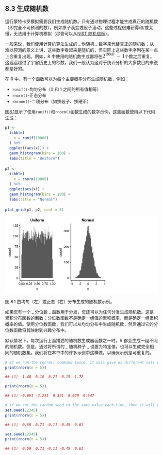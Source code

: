## 8.3 生成随机数

运行蒙特卡罗模拟需要我们生成随机数。只有通过物理过程才能生成真正的随机数（即完全不可预测的数），例如原子衰变或骰子滚动，这些过程很难获得和/或太慢，无法用于计算机模拟（尽管可以从[NIST 随机信标](https://www.nist.gov/programs-projects/nist-randomness-beacon%5D)）。

一般来说，我们使用计算机算法生成的 _ 伪随机 _ 数字来代替真正的随机数；从难以预测的意义上讲，这些数字看起来是随机的，但实际上这些数字序列在某一点上会重复出现。例如，R 中使用的随机数生成器将在![](img/e54172313303c2c0ef7164cfc424ae62.jpg)个数之后重复。这远远超过了宇宙历史上的秒数，我们一般认为这对于统计分析的大多数目的来说都是好的。

在 R 中，有一个函数可以为每个主要概率分布生成随机数，例如：

*   `runif()`-均匀分布（0 和 1 之间的所有值相等）
*   `rnorm()`-正态分布
*   `rbinom()`-二项分布（如掷骰子、掷硬币）

图[8.1](#fig:rngExamples)显示了使用`runif()`和`rnorm()`函数生成的数字示例，这些函数使用以下代码生成：

```r
p1 <-
  tibble(
    x = runif(10000)
  ) %>% 
  ggplot((aes(x))) +
  geom_histogram(bins = 100) + 
  labs(title = "Uniform")

p2 <-
  tibble(
    x = rnorm(10000)
  ) %>% 
  ggplot(aes(x)) +
  geom_histogram(bins = 100) +
  labs(title = "Normal")

plot_grid(p1, p2, ncol = 3)
```

![Examples of random numbers generated from a uniform (left) or normal (right) distribution.](img/file49.png)

图 8.1 由均匀（左）或正态（右）分布生成的随机数示例。

如果您有一个 _ 分位数 _ 函数用于分发，您还可以为任何分发生成随机数。这是累积分布函数的倒数；分位数函数不是确定一组值的累积概率，而是确定一组累积概率的值。使用分位数函数，我们可以从均匀分布中生成随机数，然后通过它的分位数函数将其映射到兴趣分布中。

默认情况下，每次运行上面描述的随机数生成器函数之一时，R 都会生成一组不同的随机数。但是，通过将所谓的 _ 随机种子 _ 设置为特定值，也可以生成完全相同的随机数集。我们将在本书中的许多示例中这样做，以确保示例是可重复的。

```r
# if we run the rnorm() command twice, it will give us different sets of pseudorandom numbers each time
print(rnorm(n = 5))
```

```r
## [1]  1.48  0.18  0.21 -0.15 -1.72
```

```r
print(rnorm(n = 5))
```

```r
## [1] -0.691 -2.231  0.391  0.029 -0.647
```

```r
# if we set the random seed to the same value each time, then it will give us the same series of pseudorandom numbers each time.
set.seed(12345)
print(rnorm(n = 5))
```

```r
## [1]  0.59  0.71 -0.11 -0.45  0.61
```

```r
set.seed(12345)
print(rnorm(n = 5))
```

```r
## [1]  0.59  0.71 -0.11 -0.45  0.61
```